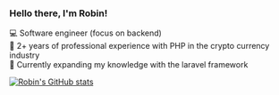 ### Hello there, I'm Robin!

💻 Software engineer (focus on backend) <br />
🧠 2+ years of professional experience with PHP in the crypto currency industry <br />
📖 Currently expanding my knowledge with the laravel framework <br />

[![Robin's GitHub stats](https://github-readme-stats.vercel.app/api?username=kingbosman&show_icons=true&theme=radical)](https://github.com/anuraghazra/github-readme-stats)


